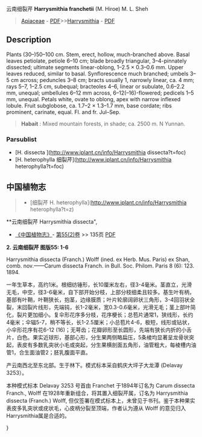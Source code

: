 云南细裂芹 **Harrysmithia franchetii** (M. Hiroe) M. L. Sheh

> [Apiaceae](http://www.iplant.cn/info/Apiaceae?t=foc) - [PDF](http://www.iplant.cn/foc/pdf/Apiaceae.pdf)>>[Harrysmithia](http://www.iplant.cn/info/Harrysmithia?t=foc) - [PDF](http://www.iplant.cn/foc/pdf/Harrysmithia.pdf)

## Description

Plants (30–)50–100 cm. Stem, erect, hollow, much-branched above. Basal leaves petiolate, petiole 6–10 cm; blade broadly triangular, 3–4-pinnately dissected; ultimate segments linear-oblong, 1–2.5 × 0.3–0.6 mm. Upper leaves reduced, similar to basal. Synflorescence much branched; umbels 3–5 cm across; peduncles 3–8 cm; bracts usually 1, narrowly linear, ca. 4 mm; rays 5–7, 1–2.5 cm, subequal; bracteoles 4–6, linear or subulate, 0.6–2.2 mm, unequal; umbellules 6–12 mm across, 6–12(–16)-flowered; pedicels 1–5 mm, unequal. Petals white, ovate to oblong, apex with narrow inflexed lobule. Fruit subglobose, ca. 1.7–2 × 1.3–1.7 mm, base cordate; ribs prominent, carinate, equal. Fl. and fr. Jul–Sep.


> **Habait** : 
> Mixed mountain forests, in shade; ca. 2500 m. N Yunnan.



### Parsublist

* [H.  dissecta  ](http://www.iplant.cn/info/Harrysmithia dissecta?t=foc)
* [H.  heterophylla  细裂芹](http://www.iplant.cn/info/Harrysmithia heterophylla?t=foc)

## 中国植物志

> * [细裂芹  H.  heterophylla](http://www.iplant.cn/info/Harrysmithia heterophylla?t=z)


**云南细裂芹 Harrysmithia dissecta",



* [《中国植物志》](http://www.iplant.cn/frps)- [第55(2)卷](http://www.iplant.cn/frps/vol/55(2)) >> 135页 [PDF](http://www.iplant.cn/frps/pdf/55(2)/135a.pdf)


**2. 云南细裂芹 图版55: 1-6**

Harrysmithia dissecta (Franch.) Wolff (ined. ex Herb. Mus. Paris) ex Shan, comb. nov.——Carum dissecta Franch. in Bull. Soc. Philom. Paris 8 (6): 123. 1894.

一年生草本，高约1米。根细纺锤形，长10厘米左右，径3-4毫米。茎直立，光滑无毛，中空，径3-6毫米，自下部开始分枝，上部分枝细柔且较多。基生叶有柄，基部有叶鞘，叶鞘狭长，抱茎，边缘膜质；叶片轮廓阔卵状三角形，3-4回羽状全裂，末回裂片线形，先端钝，长1-2毫米，宽0.3-0.6毫米，光滑无毛；茎上部叶简化，裂片更加细小。复伞形花序多分枝，花序梗长；总苞片通常1，狭线形，长约4毫米；伞辐5-7，稍不等长，长1-2.5厘米；小总苞片4-6，极短，线形或钻状，小伞形花序有花6-12 (16)；无萼齿；花瓣卵形至长圆形，先端有狭长内折的小舌片，白色。果实近球形，基部心形，分生果两侧略扁压，5条棱均显著呈龙骨状突起，表皮有多数乳突状小毛或突起，分生果横剖面五角形，油管粗大，每棱槽内油管1，合生面油管2；胚乳腹面平直。

产云南西北至东北部。生于林下。模式标本采自鹤庆大坪子大龙潭 (Delavay 3253）。

本种模式标本 Delavay 3253 号首由 Franchet 于1894年订名为 Carum dissecta Franch., Wolff 在1928年重新组合，将其置入细裂芹属，订名为 Harrysmithia dissecta (Franch.) Wolff, 但仅签署在模式标本上，未曾见于书刊。鉴于本种果实表皮多乳突状或疣状毛，心皮柄分裂至顶端，作者认为遵从 Wolff 的意见归入 Harrysmithia属是合适的。



}